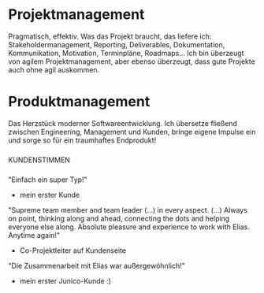 # Projektmanagement
Pragmatisch, effektiv.
Was das Projekt braucht, das liefere ich: Stakeholdermanagement, Reporting, Deliverables, Dokumentation, Kommunikation, Motivation, Terminpläne, Roadmaps...
Ich bin überzeugt von agilem Projektmanagement, aber ebenso überzeugt, dass gute Projekte auch ohne agil auskommen.

# Produktmanagement
Das Herzstück moderner Softwareentwicklung.
Ich übersetze fließend zwischen Engineering, Management und Kunden, bringe eigene Impulse ein und sorge so für ein traumhaftes Endprodukt!

###
KUNDENSTIMMEN
###
"Einfach ein super Typ!"
- mein erster Kunde

"Supreme team member and team leader (...) in every aspect.
(...)
Always on point, thinking along and ahead, connecting the dots and helping everyone else along. Absolute pleasure and experience to work with Elias. Anytime again!"
- Co-Projektleiter auf Kundenseite

"Die Zusammenarbeit mit Elias war außergewöhnlich!"
- mein erster Junico-Kunde :)